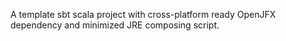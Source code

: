 A template sbt scala project with cross-platform ready OpenJFX dependency and minimized JRE composing script.

